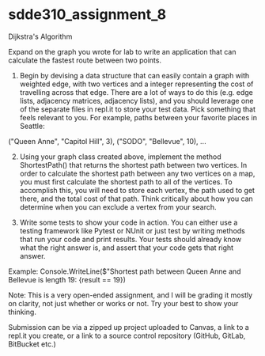 # sdde310_assignment_8
Dijkstra's Algorithm

Expand on the graph you wrote for lab to write an application that can calculate the fastest route between two points.

1) Begin by devising a data structure that can easily contain a graph with weighted edge, with two vertices and a integer representing the cost of travelling across that edge. There are a lot of ways to do this (e.g. edge lists, adjacency matrices, adjacency lists), and you should leverage one of the separate files in repl.it to store your test data. Pick something that feels relevant to you. For example, paths between your favorite places in Seattle:

("Queen Anne", "Capitol Hill", 3), ("SODO", "Bellevue", 10), ...

2) Using your graph class created above, implement the method ShortestPath() that returns the shortest path between two vertices. In order to calculate the shortest path between any two vertices on a map, you must first calculate the shortest path to all of the vertices. To accomplish this, you will need to store each vertex, the path used to get there, and the total cost of that path. Think critically about how you can determine when you can exclude a vertex from your search.

3) Write some tests to show your code in action. You can either use a testing framework like Pytest or NUnit or just test by writing methods that run your code and print results. Your tests should already know what the right answer is, and assert that your code gets that right answer.

Example: Console.WriteLine($"Shortest path between Queen Anne and Bellevue is length 19: {result == 19})

 

Note: This is a very open-ended assignment, and I will be grading it mostly on clarity, not just whether or works or not. Try your best to show your thinking.

 

Submission can be via a zipped up project uploaded to Canvas, a link to a repl.it you create, or a link to a source control repository (GitHub, GitLab, BitBucket etc.)